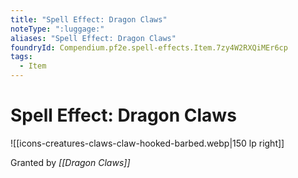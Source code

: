 ```yaml
---
title: "Spell Effect: Dragon Claws"
noteType: ":luggage:"
aliases: "Spell Effect: Dragon Claws"
foundryId: Compendium.pf2e.spell-effects.Item.7zy4W2RXQiMEr6cp
tags:
  - Item
---
```


# Spell Effect: Dragon Claws
![[icons-creatures-claws-claw-hooked-barbed.webp|150 lp right]]

Granted by _[[Dragon Claws]]_
